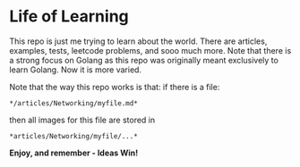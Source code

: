 # Life of Learning
This repo is just me trying to learn about the world. There are articles, examples, tests, leetcode problems, and sooo much more. Note that there is a strong focus on Golang as this repo was originally meant exclusively to learn Golang. Now it is more varied.

Note that the way this repo works is that:
if there is a file:  
    
    */articles/Networking/myfile.md*  

then all images for this file are stored in  
    
    *articles/Networking/myfile/...*  





**Enjoy, and remember - Ideas Win!**


